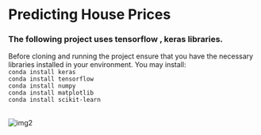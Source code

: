 # Predicting House Prices 
### The following project uses tensorflow , keras libraries. <br>
Before cloning and running the project ensure that you have the necessary libraries installed in your environment.
You may install:<br>
```conda install keras```<br>
```conda install tensorflow```<br>
```conda install numpy ```<br>
```conda install matplotlib```<br>
```conda install scikit-learn```<br>
<br>

![img2](https://github.com/Surajv311/Predicting-House-prices-/blob/master/images/1.jpg)
